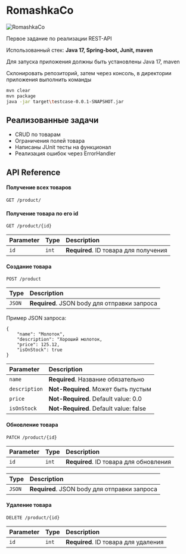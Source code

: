# RomashkaCo
![RomashkaCo](https://i.postimg.cc/3Jr5CTDS/Frame-2.png)

Первое задание по реализации REST-API 

Использованный стек: **Java 17, Spring-boot, Junit, maven**

Для запуска приложения должны быть установлены Java 17, maven

Склонировать репозиторий, затем через консоль, в директории приложения выполнить команды
```sh
mvn clear
mvn package
java -jar target\testcase-0.0.1-SNAPSHOT.jar
```
## Реализованные задачи
- CRUD по товарам
- Ограничения полей товара
- Написаны JUnit тесты на функционал
- Реализация ошибок через ErrorHandler

## API Reference
#### Получение всех товаров
```
GET /product/
```
#### Получение товара по его id
```
GET /product/{id}
```
| Parameter | Type     | Description                       |
| :-------- | :------- | :-------------------------------- |
| `id`      | `int` | **Required**. ID товара для получения|
#### Создание товара
```
POST /product
```
| Type     | Description                       |
 :------- | :-------------------------------- |
| `JSON` | **Required**. JSON body для отправки запроса|

Пример JSON запроса:
```
{
    "name": "Молоток",
    "description": "Хороший молоток,
    "price": 125.12,
    "isOnStock": true
}
```
| Parameter | Description                       |
| :-------- |:-------------------------------- |
| `name`      | **Required**. Название обязательно|
| `description`| **Not-Required**. Может быть пустым|
| `price`     | **Not-Required**. Default value: 0.0|
| `isOnStock`  | **Not-Required**. Default value: false|

#### Обновление товара
```
PATCH /product/{id}
```
| Parameter | Type     | Description                       |
| :-------- | :------- | :-------------------------------- |
| `id`      | `int` | **Required**. ID товара для обновления|

| Type     | Description                       |
 :------- | :-------------------------------- |
| `JSON` | **Required**. JSON body для отправки запроса|

#### Удаление товара
```
DELETE /product/{id}
```
| Parameter | Type     | Description                       |
| :-------- | :------- | :-------------------------------- |
| `id`      | `int` | **Required**. ID товара для удаления|
